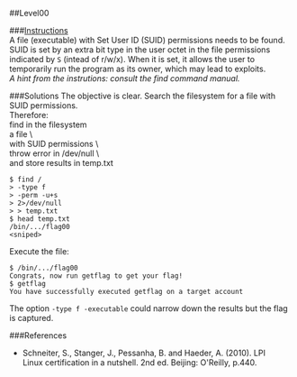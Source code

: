 ##Level00
  
###[Instructions](https://exploit-exercises.com/nebula/)  
A file (executable) with Set User ID (SUID) permissions needs to be found.  
SUID is set by an extra bit type in the user octet in the file permissions  
indicated by `S` (intead of r/w/x). When it is set, it allows the user to  
temporarily run the program as its owner, which may lead to exploits.  
*A hint from the instrutions: consult the find command manual.*  
  
###Solutions
The objective is clear. Search the filesystem for a file with SUID permissions.  
Therefore:  
find in the filesystem \
a file \  
with SUID permissions \  
throw error in /dev/null \  
and store results in temp.txt
```
$ find /  
> -type f  
> -perm -u+s  
> 2>/dev/null  
> > temp.txt
$ head temp.txt
/bin/.../flag00
<sniped>
```
Execute the file:
```
$ /bin/.../flag00
Congrats, now run getflag to get your flag!
$ getflag
You have successfully executed getflag on a target account
```  
The option `-type f -executable` could narrow down the results but the flag  
is captured.  

###References  
* Schneiter, S., Stanger, J., Pessanha, B. and Haeder, A. (2010). LPI  
Linux certification in a nutshell. 2nd ed. Beijing: O'Reilly, p.440.
